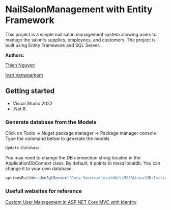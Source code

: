 # NailSalonManagement with Entity Framework

This project is a simple nail salon management system allowing users to manage the salon's supplies, employees, and customers. 
The project is built using Entity Framework and SQL Server.

**Authors:**

[Thien Nguyen](https://github.com/bluestar7589)

[Ivan Vanwoerkom](https://github.com/ScottProgrammer88)


## Getting started

- Visual Studio 2022
- .Net 8

### Generate database from the Models

Click on Tools -> Nuget package manager -> Package manager console
Type the command below to generate the models
```csharp
Update-Database
```

You may need to change the DB connection string located in the ApplicationDbContext class.
By default, it points to mssqllocaldb. You can change it to your own database.
```csharp
optionsBuilder.UseSqlServer("Data Source=(localdb)\\MSSQLLocalDB;Initial Catalog=NailSalon");
```

### Usefull websites for reference
[Custom User Management in ASP.NET Core MVC with Identity](https://codewithmukesh.com/blog/user-management-in-aspnet-core-mvc/)
